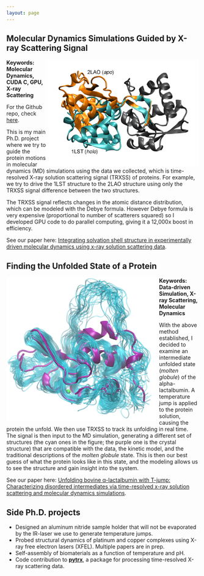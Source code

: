 ```yaml
---
layout: page
---
```



## Molecular Dynamics Simulations Guided by X-ray Scattering Signal

<img style="float: right; max-width: 40%; min-width: 400px; width: 500px" src="/assets/img/LAO.png" />

**Keywords: Molecular Dynamics, CUDA C, GPU, X-ray Scattering**

For the Github repo, check <a href="https://github.com/darrenjhsu/XSNAMD" target="_blank">here</a>.

This is my main Ph.D. project where we try to guide the protein motions in molecular dynamics (MD) simulations using the data we collected, which is time-resolved X-ray solution scattering signal (TRXSS) of proteins. For example, we try to drive the 1LST structure to the 2LAO structure using only the TRXSS signal difference between the two structures.

The TRXSS signal reflects changes in the atomic distance distribution, which can be modeled with the Debye formula. However Debye formula is very expensive (proportional to number of scatterers squared) so I developed GPU code to do parallel computing, giving it a 12,000x boost in efficiency.

See our paper here: <a href="https://aip.scitation.org/doi/full/10.1063/5.0007158" target="_blank">Integrating solvation shell structure in experimentally driven molecular dynamics using x-ray solution scattering data</a>.



## Finding the Unfolded State of a Protein

<!--During my Ph.D. I have been working with Prof. Lin Chen at Northwestern University on tracking and characterizing disordered protein structures when they are subject to external excitation, such as light, temperature-jump, pH-jump, or chemical reduction. I did a large part of my research at the Advanced Photon Source at Argonne National Laboratory, where I utilized the BioCARS beamline for time-resolved X-ray solution scattering, 11-ID-D beamline for X-ray transient absorption spectroscopy, and DND-CAT for small-angle X-ray scattering.-->

<img style="float: left; max-width: 40%; min-width: 400px; width: 500px" src="/assets/img/BLA.png" />

**Keywords: Data-driven Simulation, X-ray Scattering, Molecular Dynamics**

With the above method established, I decided to examine an intermediate unfolded state (*molten globule*) of the alpha-lactalbumin.
A temperature jump is applied to the protein solution, causing the protein the unfold. We then use TRXSS to track its unfolding in real time.
The signal is then input to the MD simulation, generating a different set of structures (the cyan ones in the figure; the purple one is the crystal structure) that are compatible with the data, the kinetic model, and the traditional descriptions of the *molten globule* state.
This is then our best guess of what the protein looks like in this state, and the modeling allows us to see the structure and gain insight into the system.

See our paper here: <a href="https://aip.scitation.org/doi/full/10.1063/5.0039194" target="_blank">Unfolding bovine α-lactalbumin with T-jump: Characterizing disordered intermediates via time-resolved x-ray solution scattering and molecular dynamics simulations</a>.


## Side Ph.D. projects 

- Designed an aluminum nitride sample holder that will not be evaporated by the IR-laser we use to generate temperature jumps.
- Probed structural dynamics of platinum and copper complexes using X-ray free electron lasers (XFEL). Multiple papers are in prep.
- Self-assembly of biomaterials as a function of temperature and pH.
- Code contribution to <a href="https://github.com/dleshchev/pytrx" target="_blank">**pytrx**</a>, a package for processing time-resolved X-ray scattering data.

